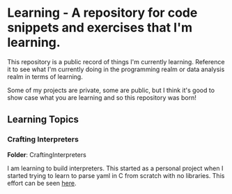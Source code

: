 # Learning - A repository for code snippets and exercises that I'm learning.

This repository is a public record of things I'm currently learning. Reference
it to see what I'm currently doing in the programming realm or data analysis 
realm in terms of learning. 

Some of my projects are private, some are public, but I think it's good to show
case what you are learning and so this repository was born!

## Learning Topics

### Crafting Interpreters

**Folder**: CraftingInterpreters

I am learning to build interpreters. This started as a personal project when I
started trying to learn to parse yaml in C from scratch with no libraries. This
effort can be seen [here](https://github.com/AlexRumak/simplesitegenerator).
